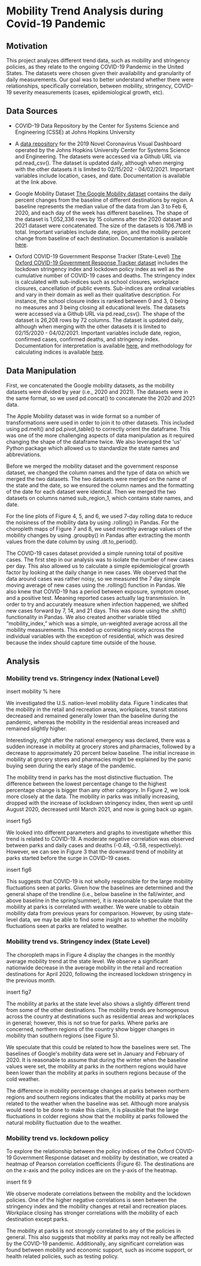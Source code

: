 # Mobility Trend Analysis during Covid-19 Pandemic

## Motivation

This project analyzes different trend data, such as mobility and stringency policies, as they relate to the ongoing COVID-19 Pandemic in the United States. The datasets were chosen given their availability and granularity of daily measurements. Our goal was to better understand whether there were relationships, specifically correlation, between mobility, stringency, COVID-19 severity measurements (cases, epidemiological growth, etc).

## Data Sources

- COVID-19 Data Repository by the Center for Systems Science and Engineering (CSSE) at Johns Hopkins University

- A [data repository](https://github.com/CSSEGISandData/COVID-19) for the 2019 Novel Coronavirus Visual Dashboard operated by the Johns Hopkins University Center for Systems Science and Engineering. The datasets were accessed via a Github URL via pd.read_csv(). The dataset is updated daily, although when merging with the other datasets it is limited to 02/15/202 - 04/02/2021. Important variables include location, cases, and date. Documentation is available at the link above. 

- Google Mobility Dataset
    [The Google Mobility dataset](https://www.google.com/covid19/mobility/) contains the daily percent changes from the baseline of different destinations by region. A baseline represents the median value of the data from Jan 3 to Feb 6, 2020, and each day of the week has different baselines. The shape of the dataset is 1,052,336 rows by 15 columns after the 2020 dataset and 2021 dataset were concatenated. The size of the datasets is 106.7MB in total. Important variables include date, region, and the mobility percent change from baseline of each destination. Documentation is available [here](https://support.google.com/covid19-mobility/answer/9825414?hl=en&ref_topic=9822927). 

- Oxford COVID-19 Government Response Tracker (State-Level)
   [The Oxford COVID-19 Government Response Tracker dataset](https://raw.githubusercontent.com/OxCGRT/USA-covid-policy/master/data/OxCGRT_US_latest.csv) includes the lockdown stringency index and lockdown policy index as well as the cumulative number of COVID-19 cases and deaths. The stringency index is calculated with sub-indices such as school closures, workplace closures, cancellation of public events. Sub-indices are ordinal variables and vary in their domain as well as their qualitative description. For instance, the school closure index is ranked between 0 and 3, 0 being no measures and 3 being closing all educational levels. The datasets were accessed via a Github URL via pd.read_csv(). The shape of the dataset is 26,208 rows by 72 columns. The dataset is updated daily, although when merging with the other datasets it is limited to 02/15/2020 - 04/02/2021. Important variables include date, region, confirmed cases, confirmed deaths, and stringency index. Documentation for interpretation is available [here](https://github.com/OxCGRT/covid-policy-tracker/blob/master/documentation/interpretation_guide.md), and methodology for calculating indices is available [here](https://github.com/OxCGRT/covid-policy-tracker/blob/master/documentation/index_methodology.md). 

## Data Manipulation

First, we concatenated the Google mobility datasets, as the mobility datasets were divided by year (i.e., 2020 and 2021). The datasets were in the same format, so we used pd.concat() to concatenate the 2020 and 2021 data. 

The Apple Mobility dataset was in wide format so a number of transformations were used in order to join it to other datasets. This included using pd.melt() and pd.pivot_table() to correctly orient the dataframe. This was one of the more challenging aspects of data manipulation as it required changing the shape of the dataframe twice. We also leveraged the ‘us’ Python package which allowed us to standardize the state names and abbreviations. 

Before we merged the mobility dataset and the government response dataset, we changed the column names and the type of data on which we merged the two datasets. The two datasets were merged on the name of the state and the date, so we ensured the column names and the formatting of the date for each dataset were identical. Then we merged the two datasets on columns named sub_region_1, which contains state names, and date. 

For the line plots of Figure 4, 5, and 6, we used 7-day rolling data to reduce the noisiness of the mobility data by using .rolling() in Pandas. For the choropleth maps of Figure 7 and 8, we used monthly average values of the mobility changes by using .groupby() in Pandas after extracting the month values from the date column by using .dt.to_period(). 

The COVID-19 cases dataset provided a simple running total of positive cases. The first step in our analysis was to isolate the number of new cases per day. This also allowed us to calculate a simple epidemiological growth factor by looking at the daily change in new cases. We observed that the data around cases was rather noisy, so we measured the 7 day simple moving average of new cases using the .rolling() function in Pandas. We also knew that COVID-19 has a period between exposure, symptom onset, and a positive test. Meaning reported cases actually lag transmission. In order to try and accurately measure when infection happened, we shifted new cases forward by 7, 14, and 21 days.  This was done using the .shift() functionality in Pandas. We also created another variable titled “mobility_index,” which was a simple, un-weighted average across all the mobility measurements. This ended up correlating nicely across the individual variables with the exception of residential, which was desired because the index should capture time outside of the house.  

## Analysis

### Mobility trend vs. Stringency index (National Level)

insert mobility % here

We investigated the U.S. nation-level mobility data. Figure 1 indicates that the mobility in the retail and recreation areas, workplaces, transit stations decreased and remained generally lower than the baseline during the pandemic, whereas the mobility in the residential areas increased and remained slightly higher.

Interestingly, right after the national emergency was declared, there was a sudden increase in mobility at grocery stores and pharmacies, followed by a decrease to approximately 20 percent below baseline. The initial increase in mobility at grocery stores and pharmacies might be explained by the panic buying seen during the early stage of the pandemic.

The mobility trend in parks has the most distinctive fluctuation. The difference between the lowest percentage change to the highest percentage change is bigger than any other category. In Figure 2, we look more closely at the data. The mobility in parks was initially increasing, dropped with the increase of lockdown stringency index, then went up until August 2020, decreased until March 2021, and now is going back up again.

insert fig5

We looked into different parameters and graphs to investigate whether this trend is related to COVID-19. A moderate negative correlation was observed between parks and daily cases and deaths (-0.48, -0.58, respectively). However, we can see in Figure 3 that the downward trend of mobility at parks started before the surge in COVID-19 cases.

insert fig6

This suggests that COVID-19 is not wholly responsible for the large mobility fluctuations seen at parks. Given how the baselines are determined and the general shape of the trendline (i.e., below baseline in the fall/winter, and above baseline in the spring/summer), it is reasonable to speculate that the mobility at parks is correlated with weather. We were unable to obtain mobility data from previous years for comparison. However, by using state-level data, we may be able to find some insight as to whether the mobility fluctuations seen at parks are related to weather.

### Mobility trend vs. Stringency index (State Level)

The choropleth maps in Figure 4 display the changes in the monthly average mobility trend at the state level. We observe a significant nationwide decrease in the average mobility in the retail and recreation destinations for April 2020, following the increased lockdown stringency in the previous month. 

insert fig7

The mobility at parks at the state level also shows a slightly different trend from some of the other destinations. The mobility trends are homogenous across the country at destinations such as residential areas and workplaces in general; however, this is not so true for parks. Where parks are concerned, northern regions of the country show bigger changes in mobility than southern regions (see Figure 5). 

We speculate that this could be related to how the baselines were set. The baselines of Google's mobility data were set in January and February of 2020. It is reasonable to assume that during the winter when the baseline values were set, the mobility at parks in the northern regions would have been lower than the mobility at parks in southern regions because of the cold weather. 

The difference in mobility percentage changes at parks between northern regions and southern regions indicates that the mobility at parks may be related to the weather when the baseline was set. Although more analysis would need to be done to make this claim, it is plausible that the large fluctuations in colder regions show that the mobility at parks followed the natural mobility fluctuation due to the weather.

### Mobility trend vs. lockdown policy

To explore the relationship between the policy indices of the Oxford COVID-19 Government Response dataset and mobility by destination, we created a heatmap of Pearson correlation coefficients (Figure 6). The destinations are on the x-axis and the policy indices are on the y-axis of the heatmap.

insert fit 9

We observe moderate correlations between the mobility and the lockdown policies. One of the higher negative correlations is seen between the stringency index and the mobility changes at retail and recreation places. Workplace closing has stronger correlations with the mobility of each destination except parks. 

The mobility at parks is not strongly correlated to any of the policies in general. This also suggests that mobility at parks may not really be affected by the COVID-19 pandemic. Additionally, any significant correlation was found between mobility and economic support, such as income support, or health related policies, such as testing policy. 
